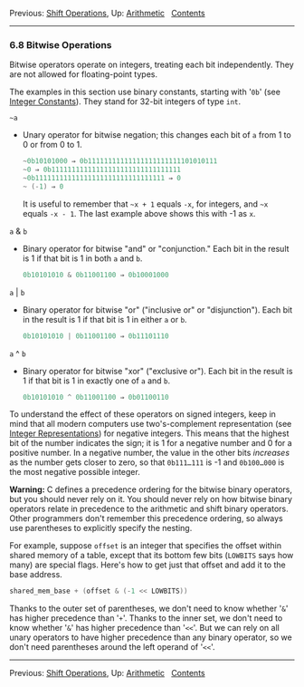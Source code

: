 Previous: [Shift Operations](Shift-Operations.md), Up:
[Arithmetic](Arithmetic.md)  
[Contents](index.md#SEC_Contents "Table of contents")  

------------------------------------------------------------------------


### 6.8 Bitwise Operations 


Bitwise operators operate on integers, treating each bit independently.
They are not allowed for floating-point types.

The examples in this section use binary constants, starting with
'`0b`' (see [Integer Constants](Integer-Constants.md)). They
stand for 32-bit integers of type `int`.

`~a`

-   Unary operator for bitwise negation; this changes each bit of `a`
    from 1 to 0 or from 0 to 1.

    
    ``` C
    ~0b10101000 ⇒ 0b11111111111111111111111101010111
    ~0 ⇒ 0b11111111111111111111111111111111
    ~0b11111111111111111111111111111111 ⇒ 0
    ~ (-1) ⇒ 0
    ```
    

    It is useful to remember that `~x + 1` equals `-x`, for integers,
    and `~x` equals `-x - 1`. The last example above shows this with -1
    as `x`.

`a` & `b`

-   Binary operator for bitwise "and" or "conjunction." Each bit in the
    result is 1 if that bit is 1 in both `a` and `b`.

    
    ``` C
    0b10101010 & 0b11001100 ⇒ 0b10001000
    ```
    

`a` \| `b`

-   Binary operator for bitwise "or" ("inclusive or" or "disjunction").
    Each bit in the result is 1 if that bit is 1 in either `a` or `b`.

    
    ``` C
    0b10101010 | 0b11001100 ⇒ 0b11101110
    ```
    

`a` \^ `b`

-   Binary operator for bitwise "xor" ("exclusive or"). Each bit in the
    result is 1 if that bit is 1 in exactly one of `a` and `b`.

    
    ``` C
    0b10101010 ^ 0b11001100 ⇒ 0b01100110
    ```
    

To understand the effect of these operators on signed integers, keep in
mind that all modern computers use two's-complement representation (see
[Integer Representations](Integer-Representations.md)) for negative
integers. This means that the highest bit of the number indicates the
sign; it is 1 for a negative number and 0 for a positive number. In a
negative number, the value in the other bits *increases* as the number
gets closer to zero, so that `0b111…111` is -1 and `0b100…000` is the
most negative possible integer.

**Warning:** C defines a precedence ordering for the bitwise binary
operators, but you should never rely on it. You should never rely on how
bitwise binary operators relate in precedence to the arithmetic and
shift binary operators. Other programmers don't remember this precedence
ordering, so always use parentheses to explicitly specify the nesting.

For example, suppose `offset` is an integer that specifies the offset
within shared memory of a table, except that its bottom few bits
(`LOWBITS` says how many) are special flags. Here's how to get just that
offset and add it to the base address.

``` C
shared_mem_base + (offset & (-1 << LOWBITS))
```

Thanks to the outer set of parentheses, we don't need to know whether
'`&`' has higher precedence than '`+`'. Thanks to the
inner set, we don't need to know whether '`&`' has higher
precedence than '`<<`'. But we can rely on all unary operators
to have higher precedence than any binary operator, so we don't need
parentheses around the left operand of '`<<`'.

------------------------------------------------------------------------

Previous: [Shift Operations](Shift-Operations.md), Up:
[Arithmetic](Arithmetic.md)  
[Contents](index.md#SEC_Contents "Table of contents")  
